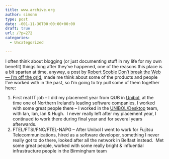 ```yaml
---
title: www.archive.org
author: simonm
type: post
date: -001-11-30T00:00:00+00:00
draft: true
url: /?p=272
categories:
  - Uncategorized

---
```

I often think about blogging (or just documenting stuff in my life for my own benefit) things long after they&#8217;ve happened, one of the reasons this place is a bit spartan at time, anyway, a post by <a target="_blank" href="http://scobleizer.wordpress.com/">Robert Scoble</a> <a rel="bookmark" href="http://scobleizer.wordpress.com/2006/08/03/dont-break-the-web-im-off-the-grid/">Don’t break the Web — I’m off the grid</a>, made me think about some of the products and people I&#8217;ve worked with in the past, so I&#8217;m going to try pull some of them together here:

  1. First real IT job &#8211; I did my placement year from QUB in [Unibol][1], at the time one of Northern Ireland&#8217;s leading software companies, I worked with some great people there &#8211; I worked in the <a target="_blank" href="http://web.archive.org/web/19980126145520/http://www.unibol.com/products/desktop/Mainud.htm">UNIBOL/Desktop</a> team, with Ian, Ian, Ian &#038; Hugh.  I never really left after my placement year, I continued to work there during final year and for several years afterwards.
  2. FTEL/FTSI/FNC/FTEL-NAPG &#8211; After Unibol I went to work for Fujitsu Telecommunications, hired as a software developer, something I never really got to do there, looked after all the network in Belfast instead.  Met some great people, worked with some really bright &#038; influential infrastructure people in the Birmingham team

 [1]: http://web.archive.org/web/19980126145233/www.unibol.com/default.htm